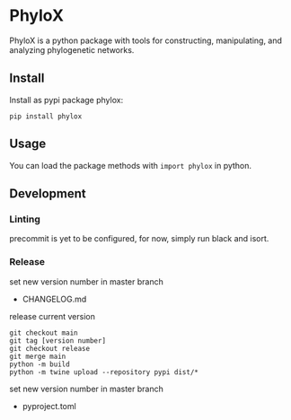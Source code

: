 # PhyloX

PhyloX is a python package with tools for constructing, manipulating, and analyzing phylogenetic networks.

## Install

Install as pypi package phylox:
```
pip install phylox
```

## Usage

You can load the package methods with `import phylox` in python.

## Development

### Linting

precommit is yet to be configured, for now, simply run black and isort.

### Release

set new version number in master branch
 - CHANGELOG.md

release current version
```
git checkout main
git tag [version number]
git checkout release
git merge main
python -m build
python -m twine upload --repository pypi dist/*
```
set new version number in master branch
 - pyproject.toml
